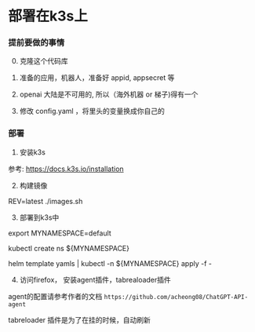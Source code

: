 # 部署在k3s上

### 提前要做的事情

0. 克隆这个代码库

1. 准备的应用，机器人，准备好 appid, appsecret 等

2. openai 大陆是不可用的, 所以（海外机器 or 梯子)得有一个

3. 修改 config.yaml ，将里头的变量换成你自己的

### 部署

1. 安装k3s

参考: https://docs.k3s.io/installation

2. 构建镜像 

REV=latest ./images.sh

3. 部署到k3s中

export MYNAMESPACE=default


kubectl create ns ${MYNAMESPACE}


helm template yamls | kubectl -n ${MYNAMESPACE} apply -f -


4. 访问firefox， 安装agent插件，tabrealoader插件

agent的配置请参考作者的文档 `https://github.com/acheong08/ChatGPT-API-agent`

tabreloader  插件是为了在挂的时候，自动刷新
